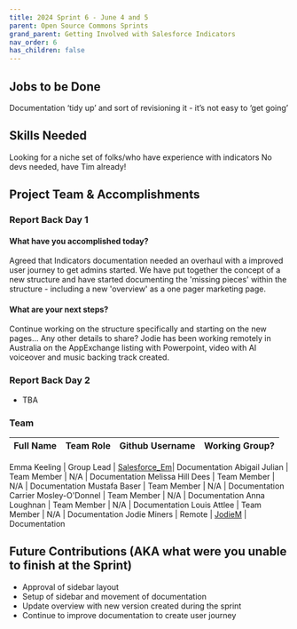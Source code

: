 ```yaml
---
title: 2024 Sprint 6 - June 4 and 5
parent: Open Source Commons Sprints
grand_parent: Getting Involved with Salesforce Indicators
nav_order: 6
has_children: false
---
```


## Jobs to be Done

Documentation ‘tidy up’ and sort of revisioning it - it’s not easy to ‘get going’

## Skills Needed

Looking for a niche set of folks/who have experience with indicators
No devs needed, have Tim already!


## Project Team & Accomplishments
### Report Back Day 1


#### What have you accomplished today?
Agreed that Indicators documentation needed an overhaul with a improved user journey to get admins started. We have put together the concept of a new structure and have started documenting the 'missing pieces' within the structure - including a new 'overview' as a one pager marketing page.

#### What are your next steps?
Continue working on the structure specifically and starting on the new pages...
Any other details to share?
Jodie has been working remotely in Australia on the AppExchange listing with Powerpoint, video with AI voiceover and music backing track created.

### Report Back Day 2

* TBA 

### Team

Full Name            | Team Role     | Github Username                                    | Working Group? 
------------         | ------------- | -------------                                      |-------------   

Emma Keeling | Group Lead | [Salesforce_Em](https://github.com/Salesforce-Em)| Documentation
Abigail Julian | Team Member | N/A | Documentation
Melissa Hill Dees | Team Member | N/A | Documentation
Mustafa Baser | Team Member | N/A | Documentation
Carrier Mosley-O'Donnel | Team Member | N/A | Documentation
Anna Loughnan | Team Member | N/A | Documentation
Louis Attlee | Team Member | N/A | Documentation
Jodie Miners | Remote | [JodieM](https://github.com/JodieM) | Documentation


## Future Contributions (AKA what were you unable to finish at the Sprint)

* Approval of sidebar layout
* Setup of sidebar and movement of documentation
* Update overview with new version created during the sprint
* Continue to improve documentation to create user journey

